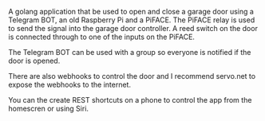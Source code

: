 A golang application that be used to open and close a garage door using a Telegram BOT, an old Raspberry Pi and a PiFACE.
The PiFACE relay is used to send the signal into the garage door controller.
A reed switch on the door is connected through to one of the inputs on the PiFACE.

The Telegram BOT can be used with a group so everyone is notified if the door is opened.

There are also webhooks to control the door and I recommend servo.net to expose the webhooks to the internet.

You can the create REST shortcuts on a phone to control the app from the homescren or using Siri.
